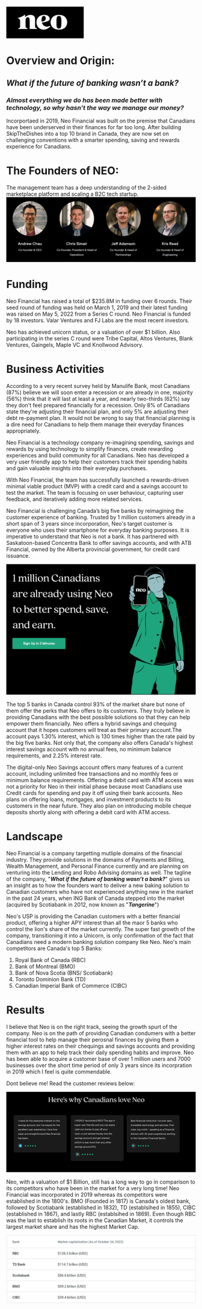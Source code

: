   
![Alt text](neo.JPG) 

# Overview and Origin:

## ***What if the future of banking wasn’t a bank?*** 
### *Almost everything we do has been made better with technology, so why hasn’t the way we manage our money?*

Incorportaed in 2019, Neo Financial was built on the premise that Canadians have been underserved in their finances for far too long. After building SkipTheDishes into a top 10 brand in Canada, they are now set on challenging conventions with a smarter spending, saving and rewards experience for Canadians.

# **The Founders of NEO:**
The management team has a deep understanding of the 2-sided marketplace platform and scaling a B2C tech startup. 
![Alt text](cofounders.JPG)

# Funding
Neo Financial has raised a total of $235.8M in funding over 6 rounds. Their seed round of funding was held on March 1, 2019 and their latest funding was raised on May 5, 2022 from a Series C round. Neo Financial is funded by 18 investors. Valar Ventures and FJ Labs are the most recent investors. 

Neo has achieved unicorn status, or a valuation of over $1 billion. Also participating in the series C round were Tribe Capital, Altos Ventures, Blank Ventures, Gaingels, Maple VC and Knollwood Advisory.

# Business Activities
According to a very recent survey held by Manulife Bank, most Canadians (87%) believe we will soon enter a recession or are already in one, majority (56%) think that it will last at least a year, and nearly two-thirds (62%) say they don't feel prepared financially for a recession. Only 8% of Canadians state they're adjusting their financial plan, and only 5% are adjusting their debt re-payment plan. It would not be wrong to say that financial planning is a dire need for Canadians to help them manage their everyday finances appropriately.

Neo Financial is a technology company re-imagining spending, savings and rewards by using technology to simplify finances, create rewarding experiences and build community for all Canadians.
Neo has developed a very user friendly app to help their customers track their spending habits and gain valuable insights into their everyday purchases. 

With Neo Financial, the team has successfully launched a rewards-driven minimal viable product (MVP) with a credit card and a savings account to test the market. The team is focusing on user behaviour, capturing user feedback, and iteratively adding more related services. 

Neo Financial is challenging Canada’s big five banks by reimagining the customer experience of banking. Trusted by 1 million customers already in a short span of 3 years since incorporation, Neo's target customer is everyone who uses their smartphone for everyday banking purposes. 
It is imperative to understand that Neo is not a bank. It has partnered with Saskatoon-based Concentra Bank to offer savings accounts, and with ATB Financial, owned by the Alberta provincial government, for credit card issuance.

![Alt text](million.JPG)

The top 5 banks in Canada control 93% of the market share but none of them offer the perks that Neo offers to its customers. They truly believe in providing Canadians with the best possible solutions so that they can help empower them financially. Neo offers a hybrid savings and chequing account that it hopes customers will treat as their primary account.The account pays 1.30% interest, which is 130 times higher than the rate paid by the big five banks. Not only that, the company also offers Canada's highest interest savings account with no annual fees, no minimum balance requirements, and 2.25% interest rate. 

The digital-only Neo Savings account offers many features of a current account, including unlimited free transactions and no monthly fees or minimum balance requirements. Offering a debit card with ATM access was not a priority for Neo in their initial phase because most Canadians use Credit cards for spending and pay it off using their bank accounts. 
Neo plans on offering loans, mortgages, and investment products to its customers in the near future. They also plan on introducing mobile cheque deposits shortly along with offering a debit card with ATM access.

# Landscape

Neo Financial is a company targetting mutliple domains of the financial industry. They provide solutions in the domains of Payments and Billing, Wealth Management, and Personal Finance currently and are planning on venturing into the Lending and Robo Advising domains as well. The tagline of the company, "***What if the future of banking wasn’t a bank?***" gives us an insight as to how the founders want to deliver a new baking solution to Canadian customers who have not experienced anything new in the market in the past 24 years, when ING Bank of Canada stepped into the market (acquired by Scotiabank in 2012, now known as "***Tangerine***")

Neo's USP is providing the Canadian customers with a better financial product, offering a higher APY interest than all the maor 5 banks who control the lion's share of the market currently. The super fast growth of the company, transitioning it into a Unicorn, is only confirmation of the fact that Canadians need a modern banking solution company like Neo. Neo's main competitors are Canada's top 5 Banks:


1. Royal Bank of Canada (RBC)
2. Bank of Montreal (BMO)
3. Bank of Nova Scotia (BNS/ Scotiabank)
4. Toronto Dominion Bank (TD)
5. Canadian Imperial Bank of Commerce (CIBC) 

# Results

I believe that Neo is on the right track, seeing the growth spurt of the company. Neo is on the path of providing Canadian condumers with a better financial tool to help manage their perosnal finances by giving them a higher interest rates on their chequings and savings accounts and providing them with an app to help track their daily spending habits and improve. Neo has been able to acquire a customer base of over 1 million users and 7000 businesses over the short time period of only 3 years since its incorpration in 2019 which I feel is quite commendable. 

Dont believe me! Read the customer reviews below:

![Alt text](Customers.JPG)

Neo, with a valuation of $1 Billion, still has a long way to go in comparison to its competitors who have been in the market for a very long time! Neo Financial was incorporated in 2019 whereas its competitors were established in the 1800's. BMO (Founded in 1817) is Canada's oldest bank, followed by Scotiabank (established in 1832), TD (establsihed in 1855), CIBC (established in 1867), and lastly RBC (establsihed in 1869). Even though RBC was the last to establish its roots in the Canadian Market, it controls the largest market share and has the highest Market Cap.

![Alt text](marketcap.JPG)
